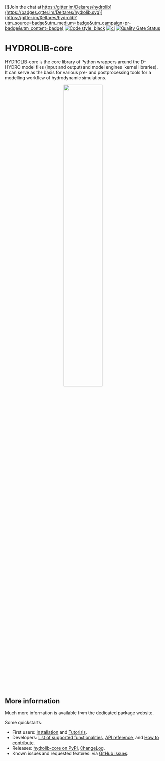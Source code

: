 [![Join the chat at https://gitter.im/Deltares/hydrolib](https://badges.gitter.im/Deltares/hydrolib.svg)](https://gitter.im/Deltares/hydrolib?utm_source=badge&utm_medium=badge&utm_campaign=pr-badge&utm_content=badge)
[![Code style: black](https://img.shields.io/badge/code%20style-black-000000.svg)](https://github.com/psf/black)
[![ci](https://github.com/Deltares/HYDROLIB-core/actions/workflows/ci.yml/badge.svg)](https://github.com/Deltares/HYDROLIB-core/actions/workflows/ci.yml)
[![Quality Gate Status](https://sonarcloud.io/api/project_badges/measure?project=Deltares_HYDROLIB-core&metric=alert_status)](https://sonarcloud.io/dashboard?id=Deltares_HYDROLIB-core)


# HYDROLIB-core
HYDROLIB-core is the core library of Python wrappers around the D-HYDRO model files (input and output) and model engines (kernel libraries).
It can serve as the basis for various pre- and postprocessing tools for a modelling workflow of hydrodynamic simulations.

<div align="center">
<img src="docs/images/HYDROLIB_logo_paths.svg" width="50%">
</div>

## More information
Much more information is available from the dedicated package website.

Some quickstarts:
* First users: [Installation](https://deltares.github.io/HYDROLIB-core/latest/guides/setup/) and [Tutorials](https://deltares.github.io/HYDROLIB-core/latest/tutorials/tutorials).
* Developers: [List of supported functionalities](https://deltares.github.io/HYDROLIB-core/latest/topics/dhydro_support/),
  [API reference](https://deltares.github.io/HYDROLIB-core/latest/reference/api/), and
  [How to contribute](https://deltares.github.io/HYDROLIB-core/latest/guides/contributing/).
* Releases: [hydrolib-core on PyPI](https://pypi.org/project/hydrolib-core/), [ChangeLog](https://deltares.github.io/HYDROLIB-core/latest/changelog/).
* Known issues and requested features: via [GitHub issues](https://github.com/Deltares/HYDROLIB-core/issues).
